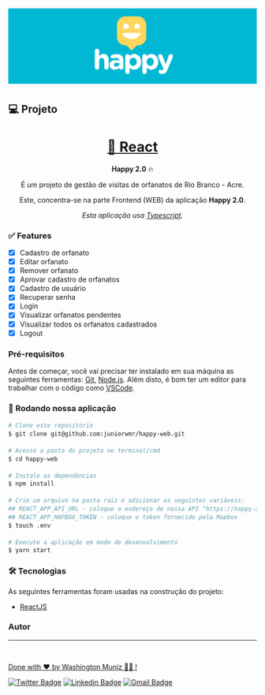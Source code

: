 <h1 align="center">
  <img alt="Happy" title="Happy" src="./public/capa_happy.png" width="1000px" />
</h1>

## 💻 Projeto

<p align="center"></p>
<h1 align="center">
    <a href="https://pt-br.reactjs.org/">🔗 React</a>
</h1>
<p align="center"><strong>Happy 2.0</strong> 🔥</p>
<p align="center">É um projeto de gestão de visitas de orfanatos de Rio Branco - Acre.</p>
<p align="center">Este, concentra-se na parte Frontend (WEB) da aplicação <strong>Happy 2.0</strong>.</p>
<p align="center"><i>Esta aplicação usa <a href="https://www.typescriptlang.org/">Typescript</a></i>.</p>

### ✅ Features

- [x] Cadastro de orfanato
- [x] Editar orfanato
- [x] Remover orfanato
- [x] Aprovar cadastro de orfanatos
- [x] Cadastro de usuário
- [x] Recuperar senha
- [x] Login
- [x] Visualizar orfanatos pendentes
- [x] Visualizar todos os orfanatos cadastrados
- [x] Logout

### Pré-requisitos

Antes de começar, você vai precisar ter instalado em sua máquina as seguintes ferramentas:
[Git](https://git-scm.com), [Node.js](https://nodejs.org/en/).
Além disto, é bom ter um editor para trabalhar com o código como [VSCode](https://code.visualstudio.com/).

### 🎲 Rodando nossa aplicação

```bash
# Clone este repositório
$ git clone git@github.com:juniorwmr/happy-web.git

# Acesse a pasta do projeto no terminal/cmd
$ cd happy-web

# Instale as dependências
$ npm install

# Crie um arquivo na pasta raiz e adicionar as seguintes variáveis:
## REACT_APP_API_URL - coloque o endereço de nossa API "https://happy-acre-backend.herokuapp.com"
## REACT_APP_MAPBOX_TOKEN - coloque o token fornecido pela Mapbox
$ touch .env

# Execute a aplicação em modo de desenvolvimento
$ yarn start

```

### 🛠 Tecnologias

As seguintes ferramentas foram usadas na construção do projeto:

- [ReactJS](https://pt-br.reactjs.org/)

### Autor

---

<a href="https://juniorwmr.github.io/">
 <img style="border-radius: 30;" src="https://juniorwmr.github.io/images/washington-muniz.jpg" width="100px;" alt=""/>
 <br />

Done with ❤️ by Washington Muniz 👋🏽 !

[![Twitter Badge](https://img.shields.io/badge/-@juniorwmr-1ca0f1?style=flat-square&labelColor=1ca0f1&logo=twitter&logoColor=white&link=https://twitter.com/juniorwmr)](https://twitter.com/juniorwmr) [![Linkedin Badge](https://img.shields.io/badge/-Washington-blue?style=flat-square&logo=Linkedin&logoColor=white&link=https://www.linkedin.com/in/juniorwmr/)](https://www.linkedin.com/in/juniorwmr/)
[![Gmail Badge](https://img.shields.io/badge/-juniorwmr@gmail.com-c14438?style=flat-square&logo=Gmail&logoColor=white&link=mailto:juniorripardo@gmail.com)](mailto:juniorripardo@gmail.com)
